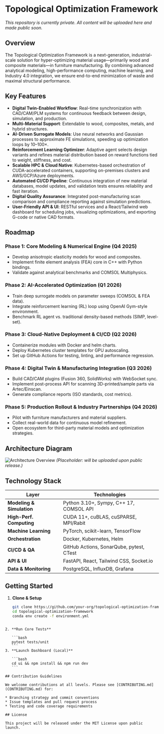 # Topological Optimization Framework
*This repository is currently private. All content will be uploaded here and made public soon.*

## Overview
The Topological Optimization Framework is a next-generation, industrial-scale solution for hyper-optimizing material usage—primarily wood and composite materials—in furniture manufacturing. By combining advanced analytical modeling, high-performance computing, machine learning, and Industry 4.0 integration, we ensure end-to-end minimization of waste and maximal structural performance.

## Key Features
- **Digital Twin-Enabled Workflow**: Real-time synchronization with CAD/CAM/PLM systems for continuous feedback between design, simulation, and production.
- **Multi-Material Support**: Extendable to wood, composites, metals, and hybrid structures.
- **AI-Driven Surrogate Models**: Use neural networks and Gaussian processes to approximate FE simulations, speeding up optimization loops by 10–100×.
- **Reinforcement Learning Optimizer**: Adaptive agent selects design variants and refines material distribution based on reward functions tied to weight, stiffness, and cost.
- **Scalable HPC & Cloud Native**: Kubernetes-based orchestration of CUDA-accelerated containers, supporting on-premises clusters and AWS/GCP/Azure deployments.
- **Automated CI/CD Pipeline**: Continuous integration of new material databases, model updates, and validation tests ensures reliability and fast iteration.
- **Digital Quality Assurance**: Integrated post-manufacturing scan comparison and compliance reporting against simulation predictions.
- **User-Friendly API & UI**: RESTful services and a React/Tailwind web dashboard for scheduling jobs, visualizing optimizations, and exporting G-code or native CAD formats.

## Roadmap
### Phase 1: Core Modeling & Numerical Engine (Q4 2025)
- Develop anisotropic elasticity models for wood and composites.
- Implement finite element analysis (FEA) core in C++ with Python bindings.
- Validate against analytical benchmarks and COMSOL Multiphysics.

### Phase 2: AI-Accelerated Optimization (Q1 2026)
- Train deep surrogate models on parameter sweeps (COMSOL & FEA data).
- Integrate reinforcement learning (RL) loop using OpenAI Gym-style environment.
- Benchmark RL agent vs. traditional density-based methods (SIMP, level-set).

### Phase 3: Cloud-Native Deployment & CI/CD (Q2 2026)
- Containerize modules with Docker and helm charts.
- Deploy Kubernetes cluster templates for GPU autoscaling.
- Set up GitHub Actions for testing, linting, and performance regression.

### Phase 4: Digital Twin & Manufacturing Integration (Q3 2026)
- Build CAD/CAM plugins (Fusion 360, SolidWorks) with WebSocket sync.
- Implement post-process API for scanning 3D-printed/sample parts via Artec/Einscan.
- Generate compliance reports (ISO standards, cost metrics).

### Phase 5: Production Rollout & Industry Partnerships (Q4 2026)
- Pilot with furniture manufacturers and material suppliers.
- Collect real-world data for continuous model refinement.
- Open ecosystem for third-party material models and optimization strategies.

## Architecture Diagram
![Architecture Overview](docs/images/architecture.png)
_(Placeholder: will be uploaded upon public release.)_

## Technology Stack
| Layer                      | Technologies                                 |
|----------------------------|----------------------------------------------|
| **Modeling & Simulation**  | Python 3.10+, Sympy, C++ 17, COMSOL API      |
| **High-Perf. Computing**   | CUDA 11+, cuBLAS, cuSPARSE, MPI/Rabit        |
| **Machine Learning**       | PyTorch, scikit-learn, TensorFlow            |
| **Orchestration**          | Docker, Kubernetes, Helm                     |
| **CI/CD & QA**             | GitHub Actions, SonarQube, pytest, CTest     |
| **API & UI**               | FastAPI, React, Tailwind CSS, Socket.io      |
| **Data & Monitoring**      | PostgreSQL, InfluxDB, Grafana                |

## Getting Started
1. **Clone & Setup**
   ```bash
   git clone https://github.com/your-org/topological-optimization-framework.git
   cd topological-optimization-framework
   conda env create -f environment.yml
````

2. **Run Core Tests**

   ```bash
   pytest tests/unit
   ```
3. **Launch Dashboard (Local)**

   ```bash
   cd ui && npm install && npm run dev
   ```

## Contribution Guidelines

We welcome contributions at all levels. Please see [CONTRIBUTING.md](CONTRIBUTING.md) for:

* Branching strategy and commit conventions
* Issue templates and pull request process
* Testing and code coverage requirements

## License

This project will be released under the MIT License upon public launch.
